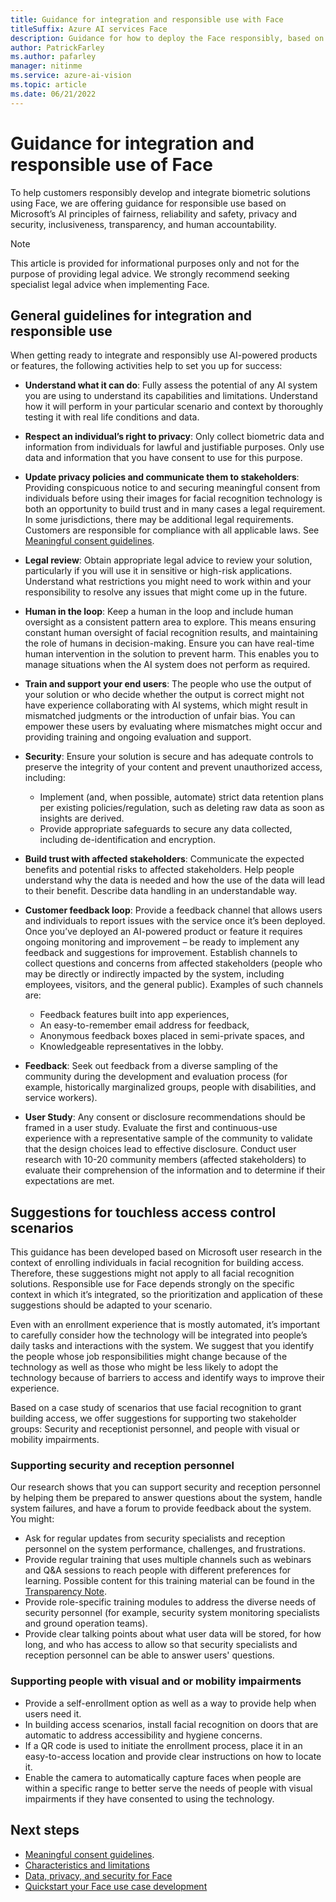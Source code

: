 ```yaml
---
title: Guidance for integration and responsible use with Face
titleSuffix: Azure AI services Face
description: Guidance for how to deploy the Face responsibly, based on the knowledge and understanding from the team that created this product.
author: PatrickFarley
ms.author: pafarley
manager: nitinme
ms.service: azure-ai-vision
ms.topic: article
ms.date: 06/21/2022
---
```


# Guidance for integration and responsible use of Face

To help customers responsibly develop and integrate biometric solutions using Face, we are offering guidance for responsible use based on Microsoft’s AI principles of fairness, reliability and safety, privacy and security, inclusiveness, transparency, and human accountability.

> [!NOTE]
> This article is provided for informational purposes only and not for the purpose of providing legal advice. We strongly recommend seeking specialist legal advice when implementing Face.

## General guidelines for integration and responsible use

When getting ready to integrate and responsibly use AI-powered products or features, the following activities help to set you up for success: 

* **Understand what it can do**: Fully assess the potential of any AI system you are using to understand its capabilities and limitations. Understand how it will perform in your particular scenario and context by thoroughly testing it with real life conditions and data.

* **Respect an individual’s right to privacy**: Only collect biometric data and information from individuals for lawful and justifiable purposes. Only use data and information that you have consent to use for this purpose. 

* **Update privacy policies and communicate them to stakeholders**: Providing conspicuous notice to and securing meaningful consent from individuals before using their images for facial recognition technology is both an opportunity to build trust and in many cases a legal requirement. In some jurisdictions, there may be additional legal requirements. Customers are responsible for compliance with all applicable laws. See [Meaningful consent guidelines](/azure/ai-services/computer-vision/enrollment-overview).

* **Legal review**: Obtain appropriate legal advice to review your solution, particularly if you will use it in sensitive or high-risk applications. Understand what restrictions you might need to work within and your responsibility to resolve any issues that might come up in the future. 

* **Human in the loop**: Keep a human in the loop and include human oversight as a consistent pattern area to explore. This means ensuring constant human oversight of facial recognition results, and maintaining the role of humans in decision-making. Ensure you can have real-time human intervention in the solution to prevent harm. This enables you to manage situations when the AI system does not perform as required. 

* **Train and support your end users**: The people who use the output of your solution or who decide whether the output is correct might not have experience collaborating with AI systems, which might result in mismatched judgments or the introduction of unfair bias. You can empower these users by evaluating where mismatches might occur and providing training and ongoing evaluation and support.

* **Security**: Ensure your solution is secure and has adequate controls to preserve the integrity of your content and prevent unauthorized access, including: 
    - Implement (and, when possible, automate) strict data retention plans per existing policies/regulation, such as deleting raw data as soon as insights are derived.  
    - Provide appropriate safeguards to secure any data collected, including de-identification and encryption. 

* **Build trust with affected stakeholders**: Communicate the expected benefits and potential risks to affected stakeholders. Help people understand why the data is needed and how the use of the data will lead to their benefit. Describe data handling in an understandable way.  

* **Customer feedback loop**: Provide a feedback channel that allows users and individuals to report issues with the service once it’s been deployed. Once you’ve deployed an AI-powered product or feature it requires ongoing monitoring and improvement – be ready to implement any feedback and suggestions for improvement. Establish channels to collect questions and concerns from affected stakeholders (people who may be directly or indirectly impacted by the system, including employees, visitors, and the general public). Examples of such channels are:
    - Feedback features built into app experiences,
    - An easy-to-remember email address for feedback,
    - Anonymous feedback boxes placed in semi-private spaces, and
    - Knowledgeable representatives in the lobby.

* **Feedback**: Seek out feedback from a diverse sampling of the community during the development and evaluation process (for example, historically marginalized groups, people with disabilities, and service workers).  

* **User Study**: Any consent or disclosure recommendations should be framed in a user study. Evaluate the first and continuous-use experience with a representative sample of the community to validate that the design choices lead to effective disclosure. Conduct user research with 10-20 community members (affected stakeholders) to evaluate their comprehension of the information and to determine if their expectations are met.  

## Suggestions for touchless access control scenarios

This guidance has been developed based on Microsoft user research in the context of enrolling individuals in facial recognition for building access. Therefore, these suggestions might not apply to all facial recognition solutions. Responsible use for Face depends strongly on the specific context in which it’s integrated, so the prioritization and application of these suggestions should be adapted to your scenario.

Even with an enrollment experience that is mostly automated, it’s important to carefully consider how the technology will be integrated into people’s daily tasks and interactions with the system. We suggest that you  identify the people whose job responsibilities might change because of the technology as well as those who might be less likely to adopt the technology because of barriers to access and identify ways to improve their experience.

Based on a case study of scenarios that use facial recognition to grant building access, we offer suggestions for supporting two stakeholder groups: Security and receptionist personnel, and people with visual or mobility impairments. 

### Supporting security and reception personnel
Our research shows that you can support security and reception personnel by helping them be prepared to answer questions about the system, handle system failures, and have a forum to provide feedback about the system. You might:
* Ask for regular updates from security specialists and reception personnel on the system performance, challenges, and frustrations.
* Provide regular training that uses multiple channels such as webinars and Q&A sessions to reach people with different preferences for learning. Possible content for this training material can be found in the [Transparency Note](transparency-note.md?context=/azure/ai-services/computer-vision/context/context).
* Provide role-specific training modules to address the diverse needs of security personnel (for example, security system monitoring specialists and ground operation teams).
* Provide clear talking points about what user data will be stored, for how long, and who has access to allow so that security specialists and reception personnel can be able to answer users' questions.

### Supporting people with visual and or mobility impairments
* Provide a self-enrollment option as well as a way to provide help when users need it.
* In building access scenarios, install facial recognition on doors that are automatic to address accessibility and hygiene concerns.
* If a QR code is used to initiate the enrollment process, place it in an easy-to-access location and provide clear instructions on how to locate it.
* Enable the camera to automatically capture faces when people are within a specific range to better serve the needs of people with visual impairments if they have consented to using the technology. 

## Next steps

* [Meaningful consent guidelines](/azure/ai-services/computer-vision/enrollment-overview).
* [Characteristics and limitations](/azure/ai-foundry/responsible-ai/face/characteristics-and-limitations?context=/azure/ai-services/computer-vision/context/context)
* [Data, privacy, and security for Face](/azure/ai-foundry/responsible-ai/face/data-privacy-security?context=/azure/ai-services/computer-vision/context/context)
* [Quickstart your Face use case development](/azure/ai-services/computer-vision/quickstarts-sdk/identity-client-library)
